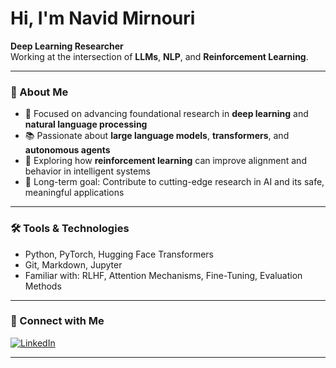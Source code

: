 # Hi, I'm Navid Mirnouri

**Deep Learning Researcher**  
Working at the intersection of **LLMs**, **NLP**, and **Reinforcement Learning**.

---

### 🧠 About Me

- 🔬 Focused on advancing foundational research in **deep learning** and **natural language processing**
- 📚 Passionate about **large language models**, **transformers**, and **autonomous agents**
- 🧪 Exploring how **reinforcement learning** can improve alignment and behavior in intelligent systems
- 🎯 Long-term goal: Contribute to cutting-edge research in AI and its safe, meaningful applications

---

### 🛠️ Tools & Technologies

- Python, PyTorch, Hugging Face Transformers  
- Git, Markdown, Jupyter  
- Familiar with: RLHF, Attention Mechanisms, Fine-Tuning, Evaluation Methods

---

### 🔗 Connect with Me

[![LinkedIn](https://img.shields.io/badge/LinkedIn-Navid%20Mirnouri-blue?style=flat&logo=linkedin)](https://www.linkedin.com/in/navid-mirnouri/)

---

<!-- GitHub Stats (Optional) -->
<!--
![Navid's GitHub Stats](https://github-readme-stats.vercel.app/api?username=navid72m&show_icons=true&hide=issues&count_private=true&theme=default)
-->

